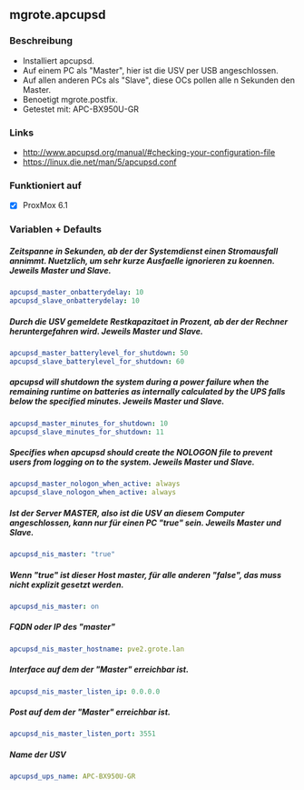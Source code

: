 ## mgrote.apcupsd

### Beschreibung
* Installiert apcupsd.
* Auf einem PC als "Master", hier ist die USV per USB angeschlossen.
* Auf allen anderen PCs als "Slave", diese OCs pollen alle n Sekunden den Master.
* Benoetigt mgrote.postfix.
* Getestet mit: APC-BX950U-GR

### Links
 * http://www.apcupsd.org/manual/#checking-your-configuration-file
 * https://linux.die.net/man/5/apcupsd.conf


### Funktioniert auf
- [x] ProxMox 6.1

### Variablen + Defaults
##### Zeitspanne in Sekunden, ab der der Systemdienst einen Stromausfall annimmt. Nuetzlich, um sehr kurze Ausfaelle ignorieren zu koennen. Jeweils Master und Slave.
```yaml
apcupsd_master_onbatterydelay: 10
apcupsd_slave_onbatterydelay: 10
```
##### Durch die USV gemeldete Restkapazitaet in Prozent, ab der der Rechner heruntergefahren wird. Jeweils Master und Slave.
```yaml
apcupsd_master_batterylevel_for_shutdown: 50
apcupsd_slave_batterylevel_for_shutdown: 60
```
##### apcupsd will shutdown the system during a power failure when the remaining runtime on batteries as internally calculated by the UPS falls below the specified minutes. Jeweils Master und Slave.
```yaml
apcupsd_master_minutes_for_shutdown: 10
apcupsd_slave_minutes_for_shutdown: 11
```
##### Specifies when apcupsd should create the NOLOGON file to prevent users from logging on to the system. Jeweils Master und Slave.
```yaml
apcupsd_master_nologon_when_active: always
apcupsd_slave_nologon_when_active: always
```

##### Ist der Server MASTER, also ist die USV an diesem Computer angeschlossen, kann nur für einen PC "true" sein. Jeweils Master und Slave.
```yaml
apcupsd_nis_master: "true"
```

##### Wenn "true" ist dieser Host master, für alle anderen "false", das muss nicht explizit gesetzt werden.
```yaml
apcupsd_nis_master: on
```

##### FQDN oder IP des "master"
```yaml
apcupsd_nis_master_hostname: pve2.grote.lan
```

##### Interface auf dem der "Master" erreichbar ist.
```yaml
apcupsd_nis_master_listen_ip: 0.0.0.0
```

##### Post auf dem der "Master" erreichbar ist.
```yaml
apcupsd_nis_master_listen_port: 3551
```

##### Name der USV
```yaml
apcupsd_ups_name: APC-BX950U-GR
```
